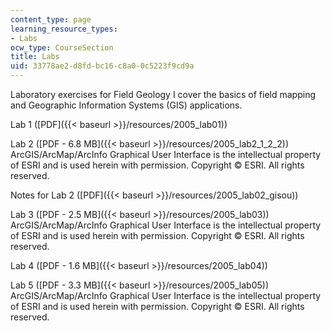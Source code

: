 ```yaml
---
content_type: page
learning_resource_types:
- Labs
ocw_type: CourseSection
title: Labs
uid: 33778ae2-d8fd-bc16-c8a0-0c5223f9cd9a
---
```


Laboratory exercises for Field Geology I cover the basics of field mapping and Geographic Information Systems (GIS) applications.

Lab 1 ([PDF]({{< baseurl >}}/resources/2005_lab01))

Lab 2 ([PDF - 6.8 MB]({{< baseurl >}}/resources/2005_lab2_1_2_2)) ArcGIS/ArcMap/ArcInfo Graphical User Interface is the intellectual property of ESRI and is used herein with permission. Copyright © ESRI. All rights reserved.

Notes for Lab 2 ([PDF]({{< baseurl >}}/resources/2005_lab02_gisou))

Lab 3 ([PDF - 2.5 MB]({{< baseurl >}}/resources/2005_lab03)) ArcGIS/ArcMap/ArcInfo Graphical User Interface is the intellectual property of ESRI and is used herein with permission. Copyright © ESRI. All rights reserved.

Lab 4 ([PDF - 1.6 MB]({{< baseurl >}}/resources/2005_lab04))

Lab 5 ([PDF - 3.3 MB]({{< baseurl >}}/resources/2005_lab05)) ArcGIS/ArcMap/ArcInfo Graphical User Interface is the intellectual property of ESRI and is used herein with permission. Copyright © ESRI. All rights reserved.
